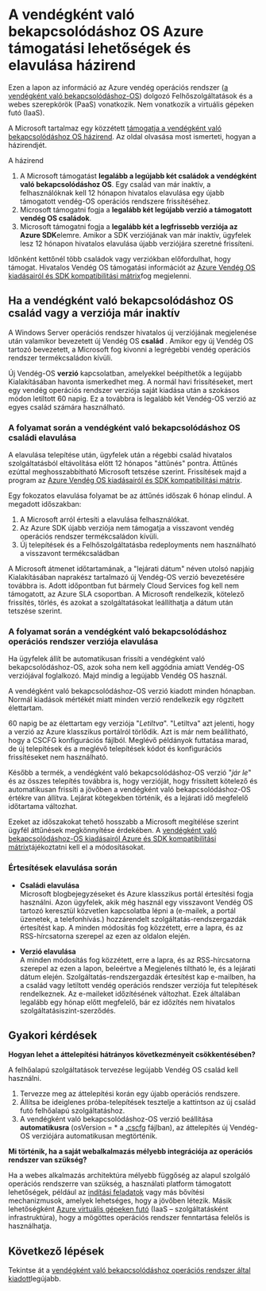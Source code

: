 <properties 
   pageTitle="Támogatási lehetőségek és elavulása házirend útmutató az Azure Vendég OS |} Microsoft Azure" 
   description="Mi a Microsoft támogatást tekintetében a Cloud Services által használt Azure vendég operációs rendszer információt tartalmaz." 
   services="cloud-services" 
   documentationCenter="na" 
   authors="raiye" 
   manager="timlt" 
   editor=""/>

<tags
   ms.service="cloud-services"
   ms.devlang="na"
   ms.topic="article"
   ms.tgt_pltfrm="na"
   ms.workload="tbd" 
   ms.date="10/24/2016"
   ms.author="raiye"/>

# <a name="azure-guest-os-supportability-and-retirement-policy"></a>A vendégként való bekapcsolódáshoz OS Azure támogatási lehetőségek és elavulása házirend
Ezen a lapon az információ az Azure vendég operációs rendszer ([a vendégként való bekapcsolódáshoz-OS](cloud-services-guestos-update-matrix.md)) dolgozó Felhőszolgáltatások és a webes szerepkörök (PaaS) vonatkozik. Nem vonatkozik a virtuális gépeken futó (IaaS). 

A Microsoft tartalmaz egy közzétett [támogatja a vendégként való bekapcsolódáshoz OS házirend](http://support.microsoft.com/gp/azure-cloud-lifecycle-faq). Az oldal olvasása most ismerteti, hogyan a házirendjét.

A házirend 

1. A Microsoft támogatást **legalább a legújabb két családok a vendégként való bekapcsolódáshoz OS**. Egy család van már inaktív, a felhasználóknak kell 12 hónapon hivatalos elavulása egy újabb támogatott vendég-OS operációs rendszere frissítéséhez.
2. Microsoft támogatni fogja a **legalább két legújabb verzió a támogatott vendég OS családok**. 
3. Microsoft támogatni fogja a **legalább két a legfrissebb verziója az Azure SDK**elemre. Amikor a SDK verziójának van már inaktív, ügyfelek lesz 12 hónapon hivatalos elavulása újabb verziójára szeretné frissíteni. 

Időnként kettőnél több családok vagy verziókban előfordulhat, hogy támogat. Hivatalos Vendég OS támogatási információt az [Azure Vendég OS kiadásairól és SDK kompatibilitási mátrix](cloud-services-guestos-update-matrix.md)fog megjelenni.


## <a name="when-a-guest-os-family-or-version-is-retired"></a>Ha a vendégként való bekapcsolódáshoz OS család vagy a verziója már inaktív 


A Windows Server operációs rendszer hivatalos új verziójának megjelenése után valamikor bevezetett új Vendég OS **család** . Amikor egy új Vendég OS tartozó bevezetett, a Microsoft fog kivonni a legrégebbi vendég operációs rendszer termékcsaládon kívüli. 

Új Vendég-OS **verzió** kapcsolatban, amelyekkel beépíthetők a legújabb Kialakításában havonta ismerkedhet meg. A normál havi frissítéseket, mert egy vendég operációs rendszer verziója saját kiadása után a szokásos módon letiltott 60 napig. Ez a továbbra is legalább két Vendég-OS verzió az egyes család számára használható. 

### <a name="process-during-a-guest-os-family-retirement"></a>A folyamat során a vendégként való bekapcsolódáshoz OS családi elavulása 


A elavulása telepítése után, ügyfelek után a régebbi család hivatalos szolgáltatásból eltávolítása előtt 12 hónapos "áttűnés" pontra. Áttűnés ezúttal meghosszabbítható Microsoft tetszése szerint. Frissítések majd a program az [Azure Vendég OS kiadásairól és SDK kompatibilitási mátrix](cloud-services-guestos-update-matrix.md).

Egy fokozatos elavulása folyamat be az áttűnés időszak 6 hónap elindul. A megadott időszakban:

1. A Microsoft arról értesíti a elavulása felhasználókat. 
2. Az Azure SDK újabb verziója nem támogatja a visszavont vendég operációs rendszer termékcsaládon kívüli.
3. Új telepítések és a Felhőszolgáltatásba redeployments nem használható a visszavont termékcsaládban

A Microsoft átmenet időtartamának, a "lejárati dátum" néven utolsó napjáig Kialakításában naprakész tartalmazó új Vendég-OS verzió bevezetésére továbbra is. Adott időpontban fut bármely Cloud Services fog kell nem támogatott, az Azure SLA csoportban. A Microsoft rendelkezik, kötelező frissítés, törlés, és azokat a szolgáltatásokat leállíthatja a dátum után tetszése szerint.



### <a name="process-during-a-guest-os-version-retirement"></a>A folyamat során a vendégként való bekapcsolódáshoz operációs rendszer verziója elavulása 
Ha ügyfelek állít be automatikusan frissíti a vendégként való bekapcsolódáshoz-OS, azok soha nem kell aggódnia amiatt Vendég-OS verziójával foglalkozó. Majd mindig a legújabb Vendég OS használ.

A vendégként való bekapcsolódáshoz-OS verzió kiadott minden hónapban. Normál kiadások mértékét miatt minden verzió rendelkezik egy rögzített élettartam.

60 napig be az élettartam egy verziója "*Letiltva*". "Letiltva" azt jelenti, hogy a verzió az Azure klasszikus portálról törlődik. Azt is már nem beállítható, hogy a CSCFG konfigurációs fájlból. Meglévő példányok futtatása marad, de új telepítések és a meglévő telepítések kódot és konfigurációs frissítéseket nem használható. 

Később a termék, a vendégként való bekapcsolódáshoz-OS verzió "*jár le*" és az összes telepítés továbbra is, hogy verzióját, hogy frissített kötelező és automatikusan frissíti a jövőben a vendégként való bekapcsolódáshoz-OS értékre van állítva. Lejárat kötegekben történik, és a lejárati idő megfelelő időtartama változhat. 

Ezeket az időszakokat tehető hosszabb a Microsoft megítélése szerint ügyfél áttűnések megkönnyítése érdekében. A [vendégként való bekapcsolódáshoz-OS kiadásairól Azure és SDK kompatibilitási mátrix](cloud-services-guestos-update-matrix.md)tájékoztatni kell el a módosításokat.



### <a name="notifications-during-retirement"></a>Értesítések elavulása során 

* **Családi elavulása** <br>Microsoft blogbejegyzéseket és Azure klasszikus portál értesítési fogja használni. Azon ügyfelek, akik még használ egy visszavont Vendég OS tartozó keresztül közvetlen kapcsolatba lépni a (e-mailek, a portál üzenetek, a telefonhívás.) hozzárendelt szolgáltatás-rendszergazdák értesítést kap. A minden módosítás fog közzétett, erre a lapra, és az RSS-hírcsatorna szerepel az ezen az oldalon elején. 


* **Verzió elavulása** <br>A minden módosítás fog közzétett, erre a lapra, és az RSS-hírcsatorna szerepel az ezen a lapon, beleértve a Megjelenés tiltható le, és a lejárati dátum elején. Szolgáltatás-rendszergazdák értesítést kap e-mailben, ha a család vagy letiltott vendég operációs rendszer verziója fut telepítések rendelkeznek. Az e-maileket időzítésének változhat. Ezek általában legalább egy hónap előtt megfelelő, bár ez időzítés nem hivatalos szolgáltatásiszint-szerződés. 


## <a name="frequently-asked-questions"></a>Gyakori kérdések

**Hogyan lehet a áttelepítési hátrányos következményeit csökkentésében?**

A felhőalapú szolgáltatások tervezése legújabb Vendég OS család kell használni. 

1. Tervezze meg az áttelepítési korán egy újabb operációs rendszere. 
2. Állítsa be ideiglenes próba-telepítések tesztelje a kattintson az új család futó felhőalapú szolgáltatáshoz. 
3. A vendégként való bekapcsolódáshoz-OS verzió beállítása **automatikusra** (osVersion = * a [.cscfg](cloud-services-model-and-package.md#cscfg) fájlban), az áttelepítés új Vendég-OS verziójára automatikusan megtörténik.

**Mi történik, ha a saját webalkalmazás mélyebb integrációja az operációs rendszer van szükség?**

Ha a webes alkalmazás architektúra mélyebb függőség az alapul szolgáló operációs rendszerre van szükség, a használati platform támogatott lehetőségek, például az [indítási feladatok](cloud-services-startup-tasks.md) vagy más bővítési mechanizmusok, amelyek lehetséges, hogy a jövőben létezik. Másik lehetőségként [Azure virtuális gépeken futó](https://azure.microsoft.com/documentation/scenarios/virtual-machines/) (IaaS – szolgáltatásként infrastruktúra), hogy a mögöttes operációs rendszer fenntartása felelős is használhatja.
 
## <a name="next-steps"></a>Következő lépések
Tekintse át a [vendégként való bekapcsolódáshoz operációs rendszer által kiadott](cloud-services-guestos-update-matrix.md)legújabb.
